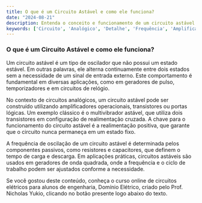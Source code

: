 ```yaml
---
title: O que é um Circuito Astável e como ele funciona?
date: "2024-08-21"
description: Entenda o conceito e funcionamento de um circuito astável no contexto de circuitos analógicos.
keywords: ['Circuito', 'Analógico', 'Detalhe', 'Frequência', 'Amplificador', 'astável', 'Schmitt']
---
```


### O que é um Circuito Astável e como ele funciona?

Um circuito astável é um tipo de oscilador que não possui um estado estável. Em outras palavras, ele alterna continuamente entre dois estados sem a necessidade de um sinal de entrada externo. Este comportamento é fundamental em diversas aplicações, como em geradores de pulso, temporizadores e em circuitos de relógio.

No contexto de circuitos analógicos, um circuito astável pode ser construído utilizando amplificadores operacionais, transistores ou portas lógicas. Um exemplo clássico é o multivibrador astável, que utiliza dois transistores em configuração de realimentação cruzada. A chave para o funcionamento do circuito astável é a realimentação positiva, que garante que o circuito nunca permaneça em um estado fixo.

A frequência de oscilação de um circuito astável é determinada pelos componentes passivos, como resistores e capacitores, que definem o tempo de carga e descarga. Em aplicações práticas, circuitos astáveis são usados em geradores de onda quadrada, onde a frequência e o ciclo de trabalho podem ser ajustados conforme a necessidade.

Se você gostou deste conteúdo, conheça o curso online de circuitos elétricos para alunos de engenharia, Domínio Elétrico, criado pelo Prof. Nicholas Yukio, clicando no botão presente logo abaixo do texto.